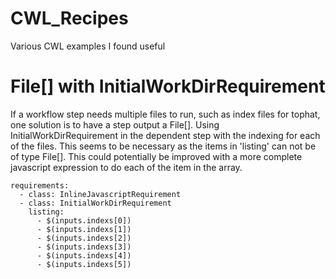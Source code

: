 # CWL_Recipes
Various CWL examples I found useful 


# File[] with InitialWorkDirRequirement

If a workflow step needs multiple files to run, such as index files for tophat, one solution
is to have a step output a File[]. Using InitialWorkDirRequirement in the dependent step with the indexing for each of the files. This seems to be necessary as the items in 'listing' can not be of type File[]. This could potentially be improved with a more complete javascript expression to do each of the item in the array. 

```
requirements:
  - class: InlineJavascriptRequirement
  - class: InitialWorkDirRequirement
    listing:
      - $(inputs.indexs[0])
      - $(inputs.indexs[1])
      - $(inputs.indexs[2])
      - $(inputs.indexs[3])
      - $(inputs.indexs[4])
      - $(inputs.indexs[5])
```